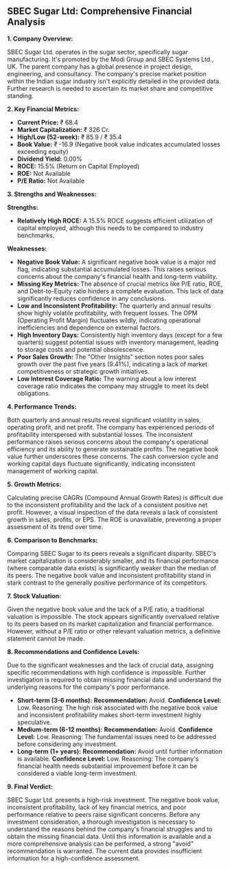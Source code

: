 ## SBEC Sugar Ltd: Comprehensive Financial Analysis

**1. Company Overview:**

SBEC Sugar Ltd. operates in the sugar sector, specifically sugar manufacturing.  It's promoted by the Modi Group and SBEC Systems Ltd., UK. The parent company has a global presence in project design, engineering, and consultancy.  The company's precise market position within the Indian sugar industry isn't explicitly detailed in the provided data.  Further research is needed to ascertain its market share and competitive standing.

**2. Key Financial Metrics:**

* **Current Price:** ₹ 68.4
* **Market Capitalization:** ₹ 326 Cr.
* **High/Low (52-week):** ₹ 85.9 / ₹ 35.4
* **Book Value:** ₹ -16.9 (Negative book value indicates accumulated losses exceeding equity)
* **Dividend Yield:** 0.00%
* **ROCE:** 15.5% (Return on Capital Employed)
* **ROE:** Not Available
* **P/E Ratio:** Not Available


**3. Strengths and Weaknesses:**

**Strengths:**

* **Relatively High ROCE:**  A 15.5% ROCE suggests efficient utilization of capital employed, although this needs to be compared to industry benchmarks.

**Weaknesses:**

* **Negative Book Value:** A significant negative book value is a major red flag, indicating substantial accumulated losses. This raises serious concerns about the company's financial health and long-term viability.
* **Missing Key Metrics:** The absence of crucial metrics like P/E ratio, ROE, and Debt-to-Equity ratio hinders a complete evaluation.  This lack of data significantly reduces confidence in any conclusions.
* **Low and Inconsistent Profitability:** The quarterly and annual results show highly volatile profitability, with frequent losses.  The OPM (Operating Profit Margin) fluctuates wildly, indicating operational inefficiencies and dependence on external factors.
* **High Inventory Days:** Consistently high inventory days (except for a few quarters) suggest potential issues with inventory management, leading to storage costs and potential obsolescence.
* **Poor Sales Growth:** The "Other Insights" section notes poor sales growth over the past five years (9.41%), indicating a lack of market competitiveness or strategic growth initiatives.
* **Low Interest Coverage Ratio:**  The warning about a low interest coverage ratio indicates the company may struggle to meet its debt obligations.


**4. Performance Trends:**

Both quarterly and annual results reveal significant volatility in sales, operating profit, and net profit.  The company has experienced periods of profitability interspersed with substantial losses.  The inconsistent performance raises serious concerns about the company's operational efficiency and its ability to generate sustainable profits.  The negative book value further underscores these concerns.  The cash conversion cycle and working capital days fluctuate significantly, indicating inconsistent management of working capital.

**5. Growth Metrics:**

Calculating precise CAGRs (Compound Annual Growth Rates) is difficult due to the inconsistent profitability and the lack of a consistent positive net profit.  However, a visual inspection of the data reveals a lack of consistent growth in sales, profits, or EPS.  The ROE is unavailable, preventing a proper assessment of its trend over time.

**6. Comparison to Benchmarks:**

Comparing SBEC Sugar to its peers reveals a significant disparity.  SBEC's market capitalization is considerably smaller, and its financial performance (where comparable data exists) is significantly weaker than the median of its peers.  The negative book value and inconsistent profitability stand in stark contrast to the generally positive performance of its competitors.

**7. Stock Valuation:**

Given the negative book value and the lack of a P/E ratio, a traditional valuation is impossible.  The stock appears significantly overvalued relative to its peers based on its market capitalization and financial performance.  However, without a P/E ratio or other relevant valuation metrics, a definitive statement cannot be made.

**8. Recommendations and Confidence Levels:**

Due to the significant weaknesses and the lack of crucial data, assigning specific recommendations with high confidence is impossible.  Further investigation is required to obtain missing financial data and understand the underlying reasons for the company's poor performance.

* **Short-term (3-6 months):**  **Recommendation:** Avoid. **Confidence Level:** Low.  Reasoning: The high risk associated with the negative book value and inconsistent profitability makes short-term investment highly speculative.
* **Medium-term (6-12 months):** **Recommendation:** Avoid. **Confidence Level:** Low. Reasoning:  The fundamental issues need to be addressed before considering any investment.
* **Long-term (1+ years):** **Recommendation:** Avoid until further information is available. **Confidence Level:** Low. Reasoning:  The company's financial health needs substantial improvement before it can be considered a viable long-term investment.


**9. Final Verdict:**

SBEC Sugar Ltd. presents a high-risk investment.  The negative book value, inconsistent profitability, lack of key financial metrics, and poor performance relative to peers raise significant concerns.  Before any investment consideration, a thorough investigation is necessary to understand the reasons behind the company's financial struggles and to obtain the missing financial data.  Until this information is available and a more comprehensive analysis can be performed, a strong "avoid" recommendation is warranted.  The current data provides insufficient information for a high-confidence assessment.
